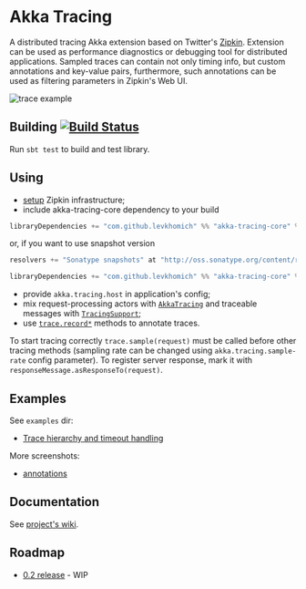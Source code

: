 Akka Tracing
============

A distributed tracing Akka extension based on Twitter's [Zipkin](http://twitter.github.io/zipkin/).
Extension can be used as performance diagnostics or debugging tool for distributed applications.
Sampled traces can contain not only timing info, but custom annotations and key-value pairs,
furthermore, such annotations can be used as filtering parameters in Zipkin's Web UI.

![trace example](https://raw.githubusercontent.com/levkhomich/akka-tracing/gh-pages/screenshots/timeline.png)

Building [![Build Status](https://travis-ci.org/levkhomich/akka-tracing.png?branch=master)](https://travis-ci.org/levkhomich/akka-tracing)
--------

Run `sbt test` to build and test library.

Using
-----

- [setup](http://twitter.github.io/zipkin/install.html) Zipkin infrastructure;
- include akka-tracing-core dependency to your build

```scala
libraryDependencies += "com.github.levkhomich" %% "akka-tracing-core" % "0.1"
```

or, if you want to use snapshot version

```scala
resolvers += "Sonatype snapshots" at "http://oss.sonatype.org/content/repositories/snapshots/"

libraryDependencies += "com.github.levkhomich" %% "akka-tracing-core" % "0.2-SNAPSHOT" changing()
```

- provide `akka.tracing.host` in application's config;
- mix request-processing actors with [`AkkaTracing`](https://github.com/levkhomich/akka-tracing/blob/master/core/src/main/scala/com/github/levkhomich/akka/tracing/ActorTracing.scala) and
  traceable messages with [`TracingSupport`](https://github.com/levkhomich/akka-tracing/blob/master/core/src/main/scala/com/github/levkhomich/akka/tracing/TracingSupport.scala);
- use [`trace.record*`](https://github.com/levkhomich/akka-tracing/blob/master/core/src/main/scala/com/github/levkhomich/akka/tracing/TracingExtension.scala#L58) methods to annotate traces.

To start tracing correctly `trace.sample(request)` must be called before other tracing methods
(sampling rate can be changed using `akka.tracing.sample-rate` config parameter).
To register server response, mark it with `responseMessage.asResponseTo(request)`.

Examples
--------

See `examples` dir:
- [Trace hierarchy and timeout handling](https://github.com/levkhomich/akka-tracing/tree/master/examples/src/main/scala/org/example/TraceHierarchy.scala)

More screenshots:
- [annotations](https://raw.githubusercontent.com/levkhomich/akka-tracing/gh-pages/screenshots/annotations.png)

Documentation
-------------

See [project's wiki](https://github.com/levkhomich/akka-tracing/wiki).

Roadmap
-------

- [0.2 release](https://github.com/levkhomich/akka-tracing/issues?milestone=2) - WIP
